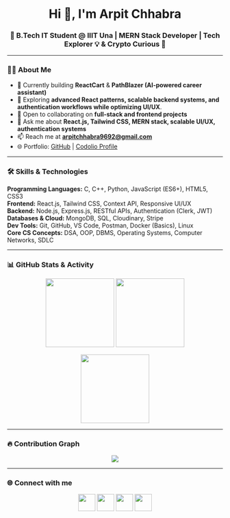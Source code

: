 <h1 align="center">Hi 👋, I'm Arpit Chhabra</h1>
<h3 align="center">🚀 B.Tech IT Student @ IIIT Una | MERN Stack Developer | Tech Explorer 💡 & Crypto Curious 💸</h3>

---

### 👨‍💻 About Me  
- 🔭 Currently building **ReactCart** & **PathBlazer (AI-powered career assistant)**  
- 🌱 Exploring **advanced React patterns, scalable backend systems, and authentication workflows while optimizing UI/UX**.  
- 👯 Open to collaborating on **full-stack and frontend projects**  
- 💬 Ask me about **React.js, Tailwind CSS, MERN stack, scalable UI/UX, authentication systems**  
- 📫 Reach me at **arpitchhabra9692@gmail.com**  
- 🌐 Portfolio: [GitHub](https://github.com/ArpitChhabra23306) | [Codolio Profile](https://codolio.com/profile/arpitChhabra)  

---

### 🛠️ Skills & Technologies  

**Programming Languages:** C, C++, Python, JavaScript (ES6+), HTML5, CSS3  
**Frontend:** React.js, Tailwind CSS, Context API, Responsive UI/UX  
**Backend:** Node.js, Express.js, RESTful APIs, Authentication (Clerk, JWT)  
**Databases & Cloud:** MongoDB, SQL, Cloudinary, Stripe  
**Dev Tools:** Git, GitHub, VS Code, Postman, Docker (Basics), Linux  
**Core CS Concepts:** DSA, OOP, DBMS, Operating Systems, Computer Networks, SDLC  

---

### 📊 GitHub Stats & Activity  

<p align="center">
  <img src="https://github-readme-stats.vercel.app/api?username=ArpitChhabra23306&show_icons=true&theme=tokyonight&count_private=true" height="160" />
  <img src="https://github-readme-stats.vercel.app/api/top-langs/?username=ArpitChhabra23306&layout=compact&theme=tokyonight" height="160" />
</p>

<p align="center">
  <img src="https://streak-stats.demolab.com?user=ArpitChhabra23306&theme=tokyonight&hide_border=true" height="160" />
</p>


---

### 🔥 Contribution Graph  

<p align="center">
  <img src="https://github-readme-activity-graph.vercel.app/graph?username=ArpitChhabra23306&theme=react-dark&hide_border=true&area=true" />
</p>

---

### 🌐 Connect with me  
<p align="center">
<a href="https://linkedin.com/in/arpit-chhabra-7a1a93276" target="blank"><img src="https://skillicons.dev/icons?i=linkedin" height="40"/></a>
<a href="https://codolio.com/profile/arpitChhabra" target="blank"><img src="https://skillicons.dev/icons?i=github" height="40"/></a>
<a href="https://instagram.com/arpit_chhabra_9692" target="blank"><img src="https://skillicons.dev/icons?i=instagram" height="40"/></a>
<a href="mailto:arpitchhabra9692@gmail.com" target="blank"><img src="https://skillicons.dev/icons?i=gmail" height="40"/></a>
</p>
